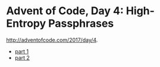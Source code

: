 # Advent of Code, Day 4: High-Entropy Passphrases

http://adventofcode.com/2017/day/4.

* [part 1](https://github.com/JPry/advent-of-code/blob/master/src/y2017/day04/part1.php)
* [part 2](https://github.com/JPry/advent-of-code/blob/master/src/y2017/day04/part2.php)
